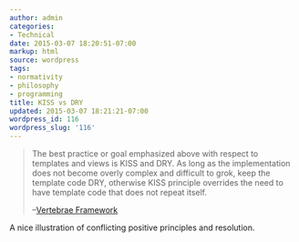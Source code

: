 ```yaml
---
author: admin
categories:
- Technical
date: 2015-03-07 18:20:51-07:00
markup: html
source: wordpress
tags:
- normativity
- philosophy
- programming
title: KISS vs DRY
updated: 2015-03-07 18:21:21-07:00
wordpress_id: 116
wordpress_slug: '116'
---
```

> The best practice or goal emphasized above with respect to templates and views is KISS and DRY. As long as the implementation does not become overly complex and difficult to grok, keep the template code DRY, otherwise KISS principle overrides the need to have template code that does not repeat itself.
> 
> –[Vertebrae Framework][1]

A nice illustration of conflicting positive principles and resolution.

[1]: http://pixelhandler.github.io/vertebrae/notes/backbone-dot-js-and-mustache-dot-js-small-views-and-templates/2012/01/09/
